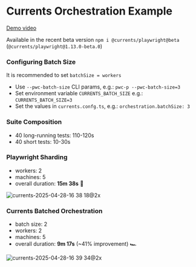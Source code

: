# Currents Orchestration Example

[Demo video](https://www.loom.com/share/e2a4ec0167d74e69b9f07d45707cf0f4?sid=b003d756-0e5d-400d-b2a8-3279b63804f2)

Available in the recent beta version `npm i @currents/playwright@beta` (`@currents/playwright@1.13.0-beta.0`)

### Configuring Batch Size

It is recommended to set `batchSize = workers`

- Use `--pwc-batch-size` CLI params, e.g.: `pwc-p --pwc-batch-size=3`
- Set environment variable `CURRENTS_BATCH_SIZE` e.g.: `CURRENTS_BATCH_SIZE=3`
- Set the values in `currents.confg.ts`, e.g.: `orchestration.batchSize: 3`

### Suite Composition

- 40 long-running tests: 110-120s
- 40 short tests: 10-30s

### Playwright Sharding

- workers: 2
- machines: 5
- overall duration: **15m 38s** 🐌

![currents-2025-04-28-16 38 18@2x](https://github.com/user-attachments/assets/2ab6b34a-634d-46a3-810b-bbfa4487cd20)

### Currents Batched Orchestration

- batch size: 2
- workers: 2
- machines: 5
- overall duration: **9m 17s** (~41% improvement) 🏎️

![currents-2025-04-28-16 39 34@2x](https://github.com/user-attachments/assets/206a87f1-3f1d-4bcd-bb96-88855acd455d)
